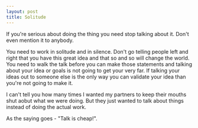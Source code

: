 ```yaml
---
layout: post
title: Solitude
---
```


If you're serious about doing the thing you need stop talking about it. Don't even mention it to anybody. 

You need to work in solitude and in silence. Don't go telling people left and right that you have this great
idea and that so and so will change the world. You need to walk the talk before you can make those statements and talking about your idea or goals is not going to get your very far. If talking your ideas out to someone else is the only way you can validate your idea than you're not going to make it. 

I can't tell you how many times I wanted my partners to keep their mouths shut aobut what we were doing. But they just wanted to talk about things instead of doing the actual work. 

As the saying goes - "Talk is cheap!". 


